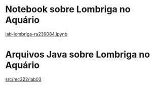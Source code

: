 # Notebook sobre Lombriga no Aquário
[lab-lombriga-ra239084.ipynb](notebook/lab-lombriga-ra239084.ipynb)

# Arquivos Java sobre Lombriga no Aquário
[src/mc322/lab03](src/mc322/lab03)
